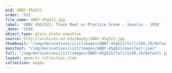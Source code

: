 ```yaml
---
pid: GBBY-45g521
order: '521'
file_name: GBBY-45g521.jpg
label: 'GBBY 45G/521: Track Meet or Practice Scene - Javelin - 1936'
_date: '1936'
object_type: glass plate negative
source: http://archives.nd.edu/Bagby/GBBY-45g521.jpg
thumbnail: "/img/derivatives/iiif/images/GBBY-45g521/full/250,/0/default.jpg"
manifest: "/img/derivatives/iiif/images/GBBY-45g521/manifest.json"
full: "/img/derivatives/iiif/images/GBBY-45g521/full/1140,/0/default.jpg"
layout: generic_collection_item
collection: bagby
---
```

